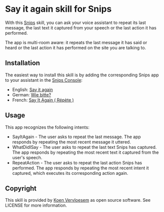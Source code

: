 # Say it again skill for Snips 
With this [Snips](https://snips.ai/) skill, you can ask your voice assistant to repeat its last message, the last text it captured from your speech or the last action it has performed.

The app is multi-room aware: it repeats the last message it has said or heard or the last action it has performed on the site you are talking to.

## Installation
The easiest way to install this skill is by adding the corresponding Snips app to your assistant in the [Snips Console](https://console.snips.ai):

*   English: [Say it again](https://console.snips.ai/store/en/skill_YoV709qZP3n)
*   German: [Wie bitte?](https://console.snips.ai/store/de/skill_Qw5BPznz1lv)
*   French: [Say It Again ( Répète )](https://console.snips.ai/store/fr/skill_WrK0rWr9Xrp)

## Usage
This app recognizes the following intents:

*   SayItAgain - The user asks to repeat the last message. The app responds by repeating the most recent message it uttered.
*   WhatDidISay - The user asks to repeat the last text Snips has captured. The app responds by repeating the most recent text it captured from the user's speech.
*   RepeatAction - The user asks to repeat the last action Snips has performed. The app responds by repeating the most recent intent it captured, which executes its corresponding action again.

## Copyright
This skill is provided by [Koen Vervloesem](mailto:koen@vervloesem.eu) as open source software. See LICENSE for more information.
